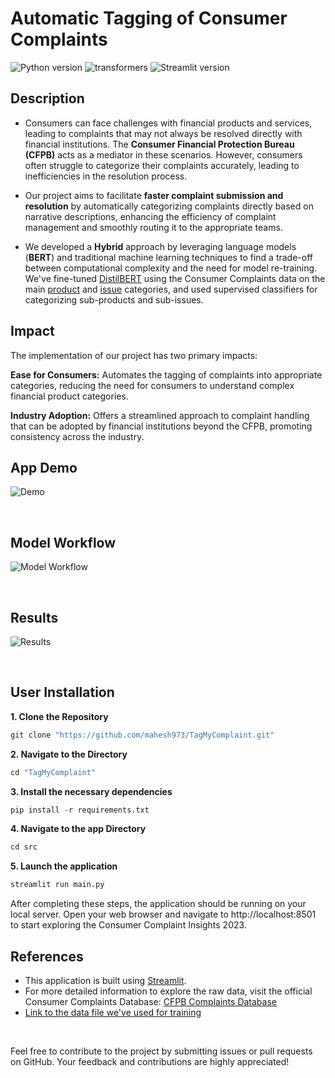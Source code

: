 # Automatic Tagging of Consumer Complaints

![Python version](https://img.shields.io/badge/python-3.9+-blue.svg) ![transformers](https://img.shields.io/badge/transformers-4.39.3+-yellow.svg) ![Streamlit version](https://img.shields.io/badge/streamlit-1.31.1-red.svg) 

## Description

- Consumers can face challenges with financial products and services, leading to complaints that may not always be resolved directly with financial institutions. The **Consumer Financial Protection Bureau (CFPB)** acts as a mediator in these scenarios. However, consumers often struggle to categorize their complaints accurately, leading to inefficiencies in the resolution process.
  
- Our project aims to facilitate **faster complaint submission and resolution** by automatically categorizing complaints directly based on narrative descriptions, enhancing the efficiency of complaint management and smoothly routing it to the appropriate teams.
  
- We developed a **Hybrid** approach by leveraging language models (**BERT**) and traditional machine learning techniques to find a trade-off between computational complexity and the need for model re-training. We've fine-tuned [DistilBERT](https://huggingface.co/distilbert/distilbert-base-uncased) using the Consumer Complaints data on the main [product](https://huggingface.co/Mahesh9/distil-bert-fintuned-product-cfpb-complaints) and [issue](https://huggingface.co/Mahesh9/distil-bert-fintuned-issues-cfpb-complaints) categories, and used supervised classifiers for categorizing sub-products and sub-issues.


## Impact

The implementation of our project has two primary impacts:

**Ease for Consumers:** Automates the tagging of complaints into appropriate categories, reducing the need for consumers to understand complex financial product categories.

**Industry Adoption:** Offers a streamlined approach to complaint handling that can be adopted by financial institutions beyond the CFPB, promoting consistency across the industry.


## App Demo

![Demo](https://github.com/mahesh973/TagMyComplaint/assets/59694546/6bb06562-3d97-40f5-afb1-12add20c9812)

&nbsp;

## Model Workflow

![Model Workflow](https://github.com/mahesh973/TagMyComplaint/assets/59694546/256b0003-3807-4eb7-9e19-ab94cd09686a)

&nbsp;

## Results
![Results](https://github.com/mahesh973/TagMyComplaint/assets/59694546/df93d763-7d32-4bf7-be5d-092e60eb48cf)

&nbsp;


## User Installation

**1. Clone the Repository**
```python
git clone "https://github.com/mahesh973/TagMyComplaint.git"
```
**2. Navigate to the Directory**
```python
cd "TagMyComplaint"
```
**3. Install the necessary dependencies**
```python
pip install -r requirements.txt
```

**4. Navigate to the app Directory**
```python
cd src
```

**5. Launch the application**
```python
streamlit run main.py
```

After completing these steps, the application should be running on your local server. Open your web browser and navigate to http://localhost:8501 to start exploring the Consumer Complaint Insights 2023.


## References

- This application is built using [Streamlit](https://streamlit.io).
- For more detailed information to explore the raw data, visit the official Consumer Complaints Database: [CFPB Complaints Database](https://www.consumerfinance.gov/data-research/consumer-complaints/)
- [Link to the data file we've used for training](https://drive.google.com/file/d/1-0KAszo-DlmnlXKhk2V677kMnHsUrD7O/view?usp=drive_link)


&nbsp;
&nbsp;

Feel free to contribute to the project by submitting issues or pull requests on GitHub. Your feedback and contributions are highly appreciated!




